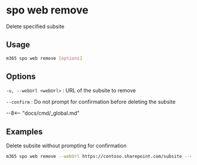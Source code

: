 # spo web remove

Delete specified subsite

## Usage

```sh
m365 spo web remove [options]
```

## Options

`-u, --webUrl <webUrl>`
: URL of the subsite to remove

`--confirm`
: Do not prompt for confirmation before deleting the subsite

--8<-- "docs/cmd/_global.md"

## Examples

Delete subsite without prompting for confirmation

```sh
m365 spo web remove --webUrl https://contoso.sharepoint.com/subsite --confirm
```